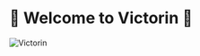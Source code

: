 # 🌱 Welcome to Victorin 🌱
![Victorin](https://github.com/user-attachments/assets/2fe5ced1-a2f8-41e5-af60-bb1f709a1d77)
